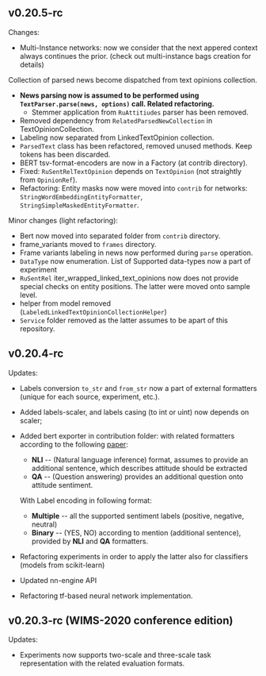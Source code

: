 ## v0.20.5-rc

Changes:
* Multi-Instance networks: now we consider that the next appered context always continues the prior. 
(check out multi-instance bags creation for details)

Collection of parsed news become dispatched from text opinions collection.
* **News parsing now is assumed to be performed using `TextParser.parse(news, options)` call. Related refactoring.**
    * Stemmer application from `RuAttitiudes` parser has been removed.
* Removed dependency from `RelatedParsedNewCollection` in TextOpinionCollection.
* Labeling now separated from LinkedTextOpinion collection.
* `ParsedText` class has been refactored, removed unused methods. Keep tokens has been discarded.
* BERT tsv-format-encoders are now in a Factory (at contrib directory).
* Fixed: `RuSentRelTextOpinion` depends on `TextOpinion` (not straightly from `OpinionRef`).
* Refactoring: Entity masks now were moved into `contrib` for networks: `StringWordEmbeddingEntityFormatter`, 
`StringSimpleMaskedEntityFormatter`.

Minor changes (light refactoring):

* Bert now moved into separated folder from `contrib` directory.
* frame_variants moved to `frames` directory.
* Frame variants labeling in news now performed during `parse` operation.
* `DataType` now enumeration. List of Supported data-types now a part of experiment
* `RuSentRel` iter_wrapped_linked_text_opinions now does not provide special checks on entity positions. 
The latter were moved onto sample level.
* helper from model removed (`LabeledLinkedTextOpinionCollectionHelper`)
* `Service` folder removed as the latter assumes to be apart of this repository.

## v0.20.4-rc
Updates:
* Labels conversion `to_str` and `from_str` now a part of external formatters (unique for each source, experiment, etc.).
* Added labels-scaler, and labels casing (to int or uint) now depends on scaler;
* Added bert exporter in contribution folder: with related formatters according to the following 
[paper](https://www.aclweb.org/anthology/N19-1035.pdf): 
    * **NLI** -- (Natural language inference) format, assumes to provide an additional sentence, which describes 
    attitude should be extracted
    * **QA** -- (Question answering) provides an additional question onto attitude sentiment.
    
   With Label encoding in following format:
   * **Multiple** -- all the supported sentiment labels (positive, negative, neutral)
   * **Binary** -- (YES, NO) according to mention (additional sentence), provided by **NLI** and **QA** formatters.

* Refactoring experiments in order to apply the latter also for classifiers (models from scikit-learn)
* Updated nn-engine API
* Refactoring tf-based neural network implementation.

## v0.20.3-rc (WIMS-2020 conference edition)

Updates:

* Experiments now supports two-scale and three-scale task representation with the related evaluation formats.

